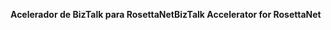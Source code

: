 <span data-ttu-id="d3f41-101">**Acelerador de BizTalk para RosettaNet**</span><span class="sxs-lookup"><span data-stu-id="d3f41-101">**BizTalk Accelerator for RosettaNet**</span></span>